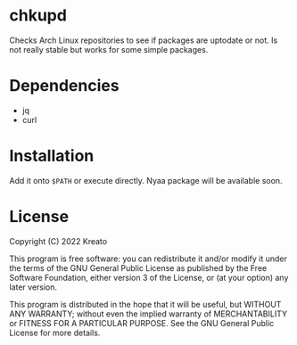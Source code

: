 # chkupd
Checks Arch Linux repositories to see if packages are uptodate or not.
Is not really stable but works for some simple packages.

# Dependencies
* jq
* curl

# Installation
Add it onto `$PATH` or execute directly. Nyaa package will be available soon.

# License
Copyright (C) 2022 Kreato

This program is free software: you can redistribute it and/or modify
it under the terms of the GNU General Public License as published by
the Free Software Foundation, either version 3 of the License, or
(at your option) any later version.

This program is distributed in the hope that it will be useful,
but WITHOUT ANY WARRANTY; without even the implied warranty of
MERCHANTABILITY or FITNESS FOR A PARTICULAR PURPOSE.  See the
GNU General Public License for more details.
